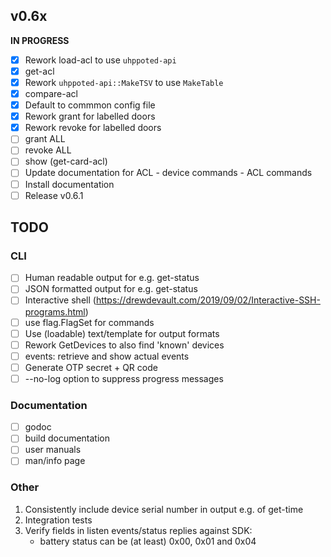 ## v0.6x

**IN PROGRESS**

- [x] Rework load-acl to use `uhppoted-api`
- [x] get-acl
- [x] Rework `uhppoted-api::MakeTSV` to use `MakeTable`
- [x] compare-acl
- [x] Default to commmon config file
- [x] Rework grant for labelled doors
- [x] Rework revoke for labelled doors
- [ ] grant ALL
- [ ] revoke ALL
- [ ] show (get-card-acl)
- [ ] Update documentation for ACL
      - device commands
      - ACL commands
- [ ] Install documentation
- [ ] Release v0.6.1

## TODO

### CLI
- [ ] Human readable output for e.g. get-status
- [ ] JSON formatted output for e.g. get-status
- [ ] Interactive shell (https://drewdevault.com/2019/09/02/Interactive-SSH-programs.html)
- [ ] use flag.FlagSet for commands
- [ ] Use (loadable) text/template for output formats
- [ ] Rework GetDevices to also find 'known' devices
- [ ] events: retrieve and show actual events
- [ ] Generate OTP secret + QR code
- [ ] --no-log option to suppress progress messages

### Documentation

- [ ] godoc
- [ ] build documentation
- [ ] user manuals
- [ ] man/info page

### Other

1.  Consistently include device serial number in output e.g. of get-time
2.  Integration tests
3.  Verify fields in listen events/status replies against SDK:
    - battery status can be (at least) 0x00, 0x01 and 0x04
